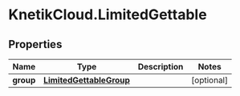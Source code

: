 # KnetikCloud.LimitedGettable

## Properties
Name | Type | Description | Notes
------------ | ------------- | ------------- | -------------
**group** | [**LimitedGettableGroup**](LimitedGettableGroup.md) |  | [optional] 


